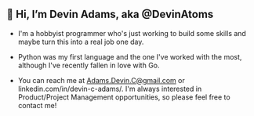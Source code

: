 ## 👋 Hi, I’m Devin Adams, aka @DevinAtoms

- I'm a hobbyist programmer who's just working to build some skills and maybe turn this into a real job one day.

- Python was my first language and the one I've worked with the most, although I've recently fallen in love with Go.

- You can reach me at Adams.Devin.C@gmail.com or linkedin.com/in/devin-c-adams/. I'm always interested in Product/Project Management opportunities, so please feel free to contact me!
